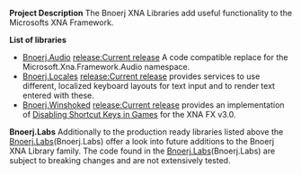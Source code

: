 **Project Description**
The Bnoerj XNA Libraries add useful functionality to the Microsofts XNA Framework.

**List of libraries**
* [Bnoerj.Audio](Bnoerj.Audio) [release:Current release](12163) A code compatible replace for the Microsoft.Xna.Framework.Audio namespace.
* [Bnoerj.Locales](Bnoerj.Locales) [release:Current release](3980) provides services to use different, localized keyboard layouts for text input and to render text entered with these.
* [Bnoerj.Winshoked](Bnoerj.Winshoked) [release:Current release](21670) provides an implementation of [Disabling Shortcut Keys in Games](http://msdn.microsoft.com/en-us/library/bb219746(VS.85).aspx) for the XNA FX v3.0.

**Bnoerj.Labs**
Additionally to the production ready libraries listed above the [Bnoerj.Labs](Bnoerj.Labs)(Bnoerj.Labs) offer a look into future additions to the Bnoerj XNA Library family. The code found in the [Bnoerj.Labs](Bnoerj.Labs)(Bnoerj.Labs) are subject to breaking changes and are not extensively tested.
